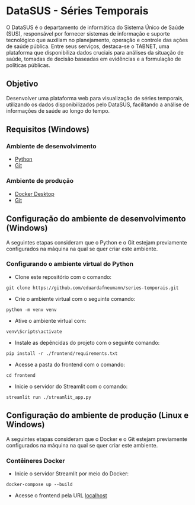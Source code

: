 # DataSUS - Séries Temporais

O DataSUS é o departamento de informática do Sistema Único de Saúde (SUS), responsável por fornecer sistemas de informação e suporte tecnológico que auxiliam no planejamento, operação e controle das ações de saúde pública. Entre seus serviços, destaca-se o TABNET, uma plataforma que disponibiliza dados cruciais para análises da situação de saúde, tomadas de decisão baseadas em evidências e a formulação de políticas públicas.

## Objetivo

Desenvolver uma plataforma web para visualização de séries temporais, utilizando os dados disponibilizados pelo DataSUS, facilitando a análise de informações de saúde ao longo do tempo.

## Requisitos (Windows)

### Ambiente de desenvolvimento

- [Python](https://www.python.org/)
- [Git](https://www.python.org/)

### Ambiente de produção

- [Docker Desktop](https://www.docker.com/get-started)
- [Git](https://www.python.org/)

## Configuração do ambiente de desenvolvimento (Windows)

A seguintes etapas consideram que o Python e o Git estejam previamente configurados na máquina na qual se quer criar este ambiente.

### Configurando o ambiente virtual do Python

- Clone este repositório com o comando:

```
git clone https://github.com/eduardafneumann/series-temporais.git
```

- Crie o ambiente virtual com o seguinte comando:

```
python -m venv venv
```

- Ative o ambiente virtual com:

```
venv\Scripts\activate
```

- Instale as depêncidas do projeto com o seguinte comando:

```
pip install -r ./frontend/requirements.txt
```

- Acesse a pasta do frontend com o comando:

```
cd frontend
```

- Inicie o servidor do Streamlit com o comando:

```
streamlit run ./streamlit_app.py
```

## Configuração do ambiente de produção (Linux e Windows)

A seguintes etapas consideram que o Docker e o Git estejam previamente configurados na máquina na qual se quer criar este ambiente.

### Contêineres Docker

- Inicie o servidor Streamlit por meio do Docker:

```
docker-compose up --build
```

- Acesse o frontend pela URL [localhost](http://localhost:8000)
